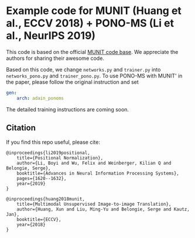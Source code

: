 # Example code for MUNIT (Huang et al., ECCV 2018) + PONO-MS (Li et al., NeurIPS 2019)
This code is based on the official [MUNIT code base](https://github.com/NVlabs/MUNIT). We appreciate the authors for sharing their awesome code.


Based on this code, we change `networks.py` and `trainer.py` into `networks_pono.py` and `trainer_pono.py`. 
To use PONO-MS with MUNIT' in the paper, please follow the original instruction and set
```yaml
gen:
    arch: adain_ponoms
```
The detailed training instructions are coming soon.


## Citation
If you find this repo useful, please cite:
```
@inproceedings{li2019positional,
    title={Positional Normalization},
    author={Li, Boyi and Wu, Felix and Weinberger, Kilian Q and Belongie, Serge},
    booktitle={Advances in Neural Information Processing Systems},
    pages={1620--1632},
    year={2019}
}

@inproceedings{huang2018munit,
    title={Multimodal Unsupervised Image-to-image Translation},
    author={Huang, Xun and Liu, Ming-Yu and Belongie, Serge and Kautz, Jan},
    booktitle={ECCV},
    year={2018}
}
```
